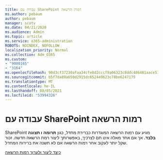 ```yaml
---
title: עבודה עם SharePoint רמות הרשאה
ms.author: pebaum
author: pebaum
manager: scotv
ms.date: 04/21/2020
ms.audience: Admin
ms.topic: article
ms.service: o365-administration
ROBOTS: NOINDEX, NOFOLLOW
localization_priority: Normal
ms.collection: Adm_O365
ms.custom:
- "9000165"
- "3164"
ms.openlocfilehash: 90d3cf37230afaa34cfe8d2cccf9a06323c8ddc486481aace514086cd4fa19ab
ms.sourcegitcommit: b5f7da89a650d2915dc652449623c78be6247175
ms.translationtype: MT
ms.contentlocale: he-IL
ms.lasthandoff: 08/05/2021
ms.locfileid: "53994326"
---
```

# <a name="working-with-sharepoint-permission-levels"></a>עבודה עם SharePoint רמות הרשאה

SharePoint מגיע עם רמות הרשאה המוגדרות כברירת מחדל, כגון **תרומה** **ו תצוגה בלבד.** אך אם אחד מאלה אינו תם לצרכיך, באפשרותך ליצור רמת הרשאה חדשה. זכור שקל יותר לעקוב אחר רמות הרשאה אם לא תשנה את ברירות המחדל.

[כיצד ליצור ולערוך רמות הרשאה](https://docs.microsoft.com/sharepoint/how-to-create-and-edit-permission-levels)